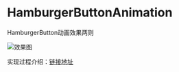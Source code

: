 # HamburgerButtonAnimation
HamburgerButton动画效果两则

![效果图](http://7vikhl.com1.z0.glb.clouddn.com/hamburger-btn.gif)

实现过程介绍：[链接地址](http://objcer.com/2015/02/22/HamburgerButtonAnimation/)